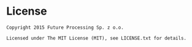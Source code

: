 License
=======

    Copyright 2015 Future Processing Sp. z o.o.

    Licensed under The MIT License (MIT), see LICENSE.txt for details.